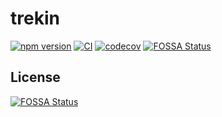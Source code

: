 # trekin
[![npm version](https://badge.fury.io/js/trekin.svg)](https://www.npmjs.com/package/trekin) [![CI](https://github.com/korosuke613/trekin/workflows/CI/badge.svg)](https://github.com/korosuke613/trekin/actions?query=workflow%3ACI) [![codecov](https://codecov.io/gh/korosuke613/trekin/branch/master/graph/badge.svg?token=5lTvndP77g)](https://codecov.io/gh/korosuke613/trekin)
[![FOSSA Status](https://app.fossa.com/api/projects/git%2Bgithub.com%2Fkorosuke613%2Ftrekin.svg?type=shield)](https://app.fossa.com/projects/git%2Bgithub.com%2Fkorosuke613%2Ftrekin?ref=badge_shield)


## License
[![FOSSA Status](https://app.fossa.com/api/projects/git%2Bgithub.com%2Fkorosuke613%2Ftrekin.svg?type=large)](https://app.fossa.com/projects/git%2Bgithub.com%2Fkorosuke613%2Ftrekin?ref=badge_large)